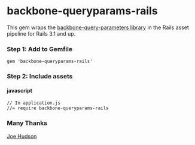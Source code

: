 # backbone-queryparams-rails

This gem wraps the [backbone-query-parameters
library](https://github.com/jhudson8/backbone-query-parameters) in the Rails asset pipeline for Rails 3.1 and up.

### Step 1: Add to Gemfile

    gem 'backbone-queryparams-rails'

### Step 2: Include assets

#### javascript

    // In application.js
    //= require backbone-queryparams-rails

### Many Thanks

[Joe Hudson](https://github.com/jhudson8)

